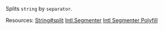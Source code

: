 Splits <code>string</code> by <code>separator</code>.

Resources: [String#split](https://developer.mozilla.org/docs/Web/JavaScript/Reference/Global_Objects/String/split)
[Intl.Segmenter](https://developer.mozilla.org/en-US/docs/Web/JavaScript/Reference/Global_Objects/Intl/Segmenter)
[Intl Segmenter Polyfill](https://www.npmjs.com/package/intl-segmenter-polyfill)
